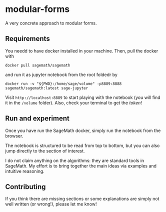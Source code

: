 # modular-forms

A very concrete approach to modular forms.

## Requirements
You needd to have docker installed in your machine. Then,  pull the docker with
```
docker pull sagemath/sagemath
```
and run it as jupyter notebook from the root foldedr by
```
docker run -v "${PWD}:/home/sage/volume" -p8889:8888 sagemath/sagemath:latest sage-jupyter
```
Visit `http://localhost:8889` to start playing with the notebook (you will find it in the `/volume` folder). Also, check your terminal to get the *token*!

## Run and experiment

Once you have run the SageMath docker, simply run the notebook from the browser.

The notebook is structured to be read from top to bottom, but you can also jump directly to the section of interest.

I do not claim anything on the algorithms: they are standard tools in SageMath. My effort is to bring together the main ideas via examples and intuitive reasoning.

## Contributing

If you think there are missing sections or some explanations are simply not well written (or wrong!), please let me know!
